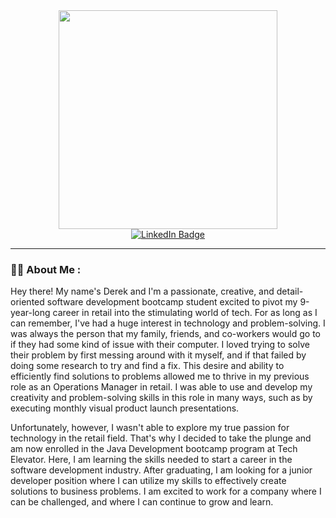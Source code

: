 <div id="header" align="center">
  <img src="https://media.giphy.com/media/k0ijJhqrUP4T2EvmJ1/giphy.gif" width="350"/>
</div>

<div id="badges" align="center">
  <a href="https://www.linkedin.com/in/derek-hatfield/">
    <img src="https://img.shields.io/badge/LinkedIn-blue?style=for-the-badge&logo=linkedin&logoColor=white" alt="LinkedIn Badge"/>
  </a>
</div>

---

### :technologist: About Me :

Hey there! My name's Derek and I'm a passionate, creative, and detail-oriented software development bootcamp student excited to pivot my 9-year-long career in retail into the stimulating world of tech. For as long as I can remember, I've had a huge interest in technology and problem-solving. I was always the person that my family, friends, and co-workers would go to if they had some kind of issue with their computer. I loved trying to solve their problem by first messing around with it myself, and if that failed by doing some research to try and find a fix. This desire and ability to efficiently find solutions to problems allowed me to thrive in my previous role as an Operations Manager in retail. I was able to use and develop my creativity and problem-solving skills in this role in many ways, such as by executing monthly visual product launch presentations.

Unfortunately, however, I wasn't able to explore my true passion for technology in the retail field. That's why I decided to take the plunge and am now enrolled in the Java Development bootcamp program at Tech Elevator. Here, I am learning the skills needed to start a career in the software development industry. After graduating, I am looking for a junior developer position where I can utilize my skills to effectively create solutions to business problems. I am excited to work for a company where I can be challenged, and where I can continue to grow and learn.

<!---
derekhatfield/derekhatfield is a ✨ special ✨ repository because its `README.md` (this file) appears on your GitHub profile.
You can click the Preview link to take a look at your changes.
--->
